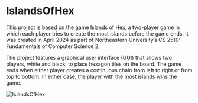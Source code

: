# IslandsOfHex

This project is based on the game Islands of Hex, a two-player game in which each player tries to create the most islands before the game ends. It was created in April 2024 as part of Northeastern University’s CS 2510: Fundamentals of Computer Science 2.

The project features a graphical user interface (GUI) that allows two players, white and black, to place hexagon tiles on the board. The game ends when either player creates a continuous chain from left to right or from top to bottom. In either case, the player with the most islands wins the game. 

![IslandsOfHex](https://github.com/user-attachments/assets/1ec466f8-f937-4654-9f40-63dbffc9fac6)
